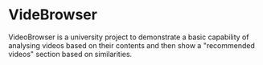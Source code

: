 VideBrowser
=============

VideoBrowser is a university project to demonstrate a basic capability of analysing videos based on their contents and then show a "recommended videos" section based on similarities.

